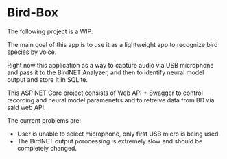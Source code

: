 # Bird-Box

The following project is a WIP. 

The main goal of this app is to use it as a lightweight app to recognize bird species by voice.

Right now this application as a way to capture audio via USB microphone and pass it to the BirdNET Analyzer, and then to identify neural model output and store it in SQLite.

This ASP NET Core project consists of Web API + Swagger to control recording and neural model paramenetrs and to retreive data from BD via said web API. 

The current problems are:
- User is unable to select microphone, only first USB micro is being used.
- The BirdNET output porocessing is extremely slow and should be completely changed.

